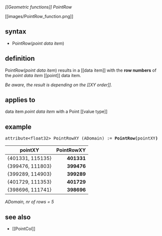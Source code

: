 *[[Geometric functions]] PointRow*

[[images/PointRow_function.png]]

## syntax

- PointRow(*point data item*)

## definition

PointRow(*point data item*) results in a [[data item]] with the **row numbers** of the *point data item* [[point]] data item.

_Be aware, the result is depending on the [[XY order]]._

## applies to

data item *point data item* with a Point [[value type]]

## example

<pre>
attribute&lt;float32&gt; PointRowXY (ADomain) := <B>PointRow(</B>pointXY<B>)</B>;
</pre>

| pointXY          | **PointRowXY** |
|------------------|---------------:|
| {401331, 115135} | **401331**     |
| {399476, 111803} | **399476**     |
| {399289, 114903} | **399289**     |
| {401729, 111353} | **401729**     |
| {398696, 111741} | **398696**     |

*ADomain, nr of rows = 5*

## see also

- [[PointCol]]